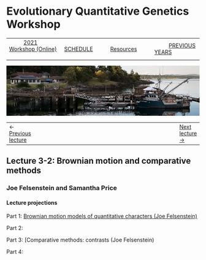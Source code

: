 
# Evolutionary Quantitative Genetics Workshop #

|        |        |        |    |
|--------|---------------------------------------------|--------------------|------------------------------------------|
| &nbsp;&nbsp;&nbsp;&nbsp;&nbsp;&nbsp;&nbsp;&nbsp;&nbsp; [2021 Workshop (Online)](/index.html) &nbsp;&nbsp;&nbsp;&nbsp;&nbsp;&nbsp;&nbsp;&nbsp;&nbsp; | &nbsp;&nbsp;&nbsp;&nbsp;&nbsp;&nbsp;&nbsp;&nbsp;&nbsp;&nbsp;&nbsp;&nbsp; [SCHEDULE](schedule.html) &nbsp;&nbsp;&nbsp;&nbsp;&nbsp;&nbsp;&nbsp;&nbsp;&nbsp; | &nbsp;&nbsp;&nbsp;&nbsp;&nbsp;&nbsp;&nbsp;&nbsp;&nbsp;&nbsp;&nbsp;&nbsp; [Resources](resources.html) &nbsp;&nbsp;&nbsp;&nbsp;&nbsp;&nbsp;&nbsp;&nbsp;&nbsp; | &nbsp;&nbsp;&nbsp;&nbsp;&nbsp;&nbsp;&nbsp;&nbsp;&nbsp; [PREVIOUS YEARS](previous.html) &nbsp;&nbsp;&nbsp;&nbsp;&nbsp;&nbsp; |


<div align="left">
<img src="/media/FHLimage2018b.jpg" alt="FHL waterfront in 2018">
</div>

<table><tr><td>&larr; <a href="lecture3-1.html">Previous lecture</a></td><td width="665">&nbsp;</td><td> <a href="lecture3-3.html">Next lecture &rarr;</a></td></tr></table>

  

## Lecture 3-2: Brownian motion and comparative methods ##

### Joe Felsenstein and Samantha Price ###
  
#### Lecture projections ####

Part 1:  [Brownian motion models of quantitative characters (Joe Felsenstein)](https://drive.google.com/file/d/1Z7VILahdm4akSKJw0FUFjXYRc3qDrv7s/view?usp=sharing)

Part 2:  

Part 3: [Comparative methods: contrasts (Joe Felsenstein)

Part 4:
